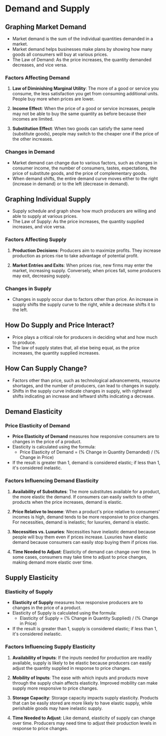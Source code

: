 # Demand and Supply

## Graphing Market Demand

- Market demand is the sum of the individual quantities demanded in a market.
- Market demand helps businesses make plans by showing how many goods all consumers will buy at various prices.
- The Law of Demand: As the price increases, the quantity demanded decreases, and vice versa.

### Factors Affecting Demand

1. **Law of Diminishing Marginal Utility**: The more of a good or service you consume, the less satisfaction you get from consuming additional units. People buy more when prices are lower.

2. **Income Effect**: When the price of a good or service increases, people may not be able to buy the same quantity as before because their incomes are limited.

3. **Substitution Effect**: When two goods can satisfy the same need (substitute goods), people may switch to the cheaper one if the price of the other increases.

### Changes in Demand

- Market demand can change due to various factors, such as changes in consumer income, the number of consumers, tastes, expectations, the price of substitute goods, and the price of complementary goods.
- When demand shifts, the entire demand curve moves either to the right (increase in demand) or to the left (decrease in demand).

## Graphing Individual Supply

- Supply schedule and graph show how much producers are willing and able to supply at various prices.
- The Law of Supply: As the price increases, the quantity supplied increases, and vice versa.

### Factors Affecting Supply

1. **Production Decisions**: Producers aim to maximize profits. They increase production as prices rise to take advantage of potential profit.

2. **Market Entries and Exits**: When prices rise, new firms may enter the market, increasing supply. Conversely, when prices fall, some producers may exit, decreasing supply.

### Changes in Supply

- Changes in supply occur due to factors other than price. An increase in supply shifts the supply curve to the right, while a decrease shifts it to the left.

## How Do Supply and Price Interact?

- Price plays a critical role for producers in deciding what and how much to produce.
- The law of supply states that, all else being equal, as the price increases, the quantity supplied increases.

## How Can Supply Change?

- Factors other than price, such as technological advancements, resource shortages, and the number of producers, can lead to changes in supply.
- Shifts in the supply curve indicate changes in supply, with rightward shifts indicating an increase and leftward shifts indicating a decrease.

## Demand Elasticity

### Price Elasticity of Demand

- **Price Elasticity of Demand** measures how responsive consumers are to changes in the price of a product.
- Elasticity is calculated using the formula:
    - Price Elasticity of Demand = (% Change in Quantity Demanded) / (% Change in Price)
- If the result is greater than 1, demand is considered elastic; if less than 1, it's considered inelastic.

### Factors Influencing Demand Elasticity

1. **Availability of Substitutes**: The more substitutes available for a product, the more elastic the demand. If consumers can easily switch to other products when the price increases, demand is elastic.

2. **Price Relative to Income**: When a product's price relative to consumers' incomes is high, demand tends to be more responsive to price changes. For necessities, demand is inelastic; for luxuries, demand is elastic.

3. **Necessities vs. Luxuries**: Necessities have inelastic demand because people will buy them even if prices increase. Luxuries have elastic demand because consumers can easily stop buying them if prices rise.

4. **Time Needed to Adjust**: Elasticity of demand can change over time. In some cases, consumers may take time to adjust to price changes, making demand more elastic over time.

## Supply Elasticity

### Elasticity of Supply

- **Elasticity of Supply** measures how responsive producers are to changes in the price of a product.
- Elasticity of Supply is calculated using the formula:
    - Elasticity of Supply = (% Change in Quantity Supplied) / (% Change in Price)
- If the result is greater than 1, supply is considered elastic; if less than 1, it's considered inelastic.

### Factors Influencing Supply Elasticity

1. **Availability of Inputs**: If the inputs needed for production are readily available, supply is likely to be elastic because producers can easily adjust the quantity supplied in response to price changes.

2. **Mobility of Inputs**: The ease with which inputs and products move through the supply chain affects elasticity. Improved mobility can make supply more responsive to price changes.

3. **Storage Capacity**: Storage capacity impacts supply elasticity. Products that can be easily stored are more likely to have elastic supply, while perishable goods may have inelastic supply.

4. **Time Needed to Adjust**: Like demand, elasticity of supply can change over time. Producers may need time to adjust their production levels in response to price changes.

